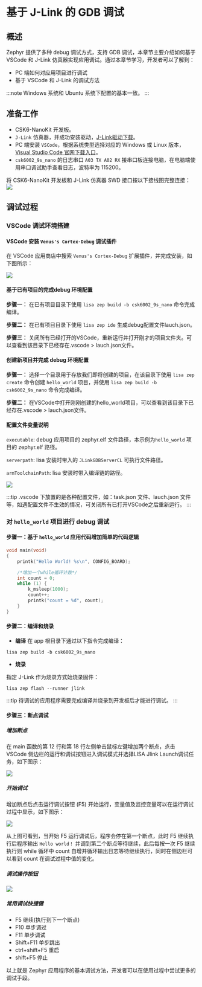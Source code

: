 # 基于 J-Link 的 GDB 调试

## 概述
Zephyr 提供了多种 debug 调试方式，支持 GDB 调试，本章节主要介绍如何基于 VSCode 和 J-Link 仿真器实现应用调试。通过本章节学习，开发者可以了解到：
- PC 端如何对应用项目进行调试
- 基于 VSCode 和 J-Link 的调试方法

:::note
Windows 系统和 Ubuntu 系统下配置的基本一致。
:::

## 准备工作
- CSK6-NanoKit 开发板。
- `J-Link` 仿真器，并成功安装驱动，[J-Link驱动下载](https://iflyos-external.oss-cn-shanghai.aliyuncs.com/public/lsopen/zephyr/%E5%B7%A5%E5%85%B7/JLink_Windows_V630d.exe)。
- PC 端安装 `VSCode`，根据系统类型选择对应的 Windows 或 Linux 版本，[Visual Studio Code 官网下载入口](https://code.visualstudio.com/Download)。
- `csk6002_9s_nano` 的日志串口 `A03 TX A02 RX` 接串口板连接电脑，在电脑端使用串口调试助手查看日志，波特率为 115200。

将 CSK6-NanoKit 开发板和 J-Link 仿真器 SWD 接口按以下接线图完整连接：
![](./files/connect.png)

## 调试过程
### VSCode 调试环境搭建
#### VSCode 安装 `Venus's Cortex-Debug` 调试插件
在 VSCode 应用商店中搜索 `Venus's Cortex-Debug` 扩展插件，并完成安装，如下图所示：

![](./files/venus-debug.png)

#### 基于已有项目的完成debug 环境配置

**步骤一：** 在已有项目目录下使用 `lisa zep build -b csk6002_9s_nano` 命令完成编译。

**步骤二：** 在已有项目目录下使用 `lisa zep ide` 生成debug配置文件lauch.json。

**步骤三：** 关闭所有已经打开的VSCode，重新运行并打开刚才的项目文件夹。可以查看到该目录下已经存在.vscode > lauch.json文件。


#### 创建新项目并完成 debug 环境配置

**步骤一：** 选择一个目录用于存放我们即将创建的项目，在该目录下使用 `lisa zep create` 命令创建 `hello_world` 项目，并使用 `lisa zep build -b csk6002_9s_nano` 命令完成编译。

**步骤二：** 在VSCode中打开刚刚创建的hello_world项目，可以查看到该目录下已经存在.vscode > lauch.json文件。

#### 配置文件变量说明

`executable`: debug 应用项目的 zephyr.elf 文件路径，本示例为`hello_world` 项目的 zephyr.elf 路径。


`serverpath`: lisa 安装时带入的 `JLinkGDBServerCL` 可执行文件路径。


`armToolchainPath`: lisa 安装时带入编译链的路径。

![](./files/venus-debug_config.png)

:::tip
.vscode 下放置的是各种配置文件，如：task.json 文件、lauch.json 文件等，如遇配置文件不生效的情况，可关闭所有已打开VSCode之后重新运行。
:::

### 对 `hello_world` 项目进行 debug 调试
#### 步骤一：基于 `hello_world` 应用代码增加简单的代码逻辑
```c
void main(void)
{
	printk("Hello World! %s\n", CONFIG_BOARD);

    /*增加一个while循环计数*/
    int count = 0;
	while (1) {
        k_msleep(1000);
        count++;
        printk("count = %d", count);
	}
}
```
#### 步骤二：编译和烧录  
- **编译**
在 app 根目录下通过以下指令完成编译：
```
lisa zep build -b csk6002_9s_nano
```
- **烧录**   

指定 J-Link 作为烧录方式始烧录固件：
```
lisa zep flash --runner jlink
```

:::tip
待调试的应用程序需要完成编译并烧录到开发板后才能进行调试。
:::

#### 步骤三：断点调试
##### 增加断点

在 main 函数的第 12 行和第 18 行左侧单击鼠标左键增加两个断点，点击 VSCode 侧边栏的运行和调试按钮进入调试模式并选择LISA Jlink Launch调试任务，如下图示：

![](./files/venus-debug_rundebug_Jlink.png)


##### 开始调试  
增加断点后点击运行调试按钮 (F5) 开始运行，变量值及监控变量可以在运行调试过程中显示，如下图示：

![](./files/venus-debug_rundebug02_Jlink.png)

从上图可看到，当开始 F5 运行调试后，程序会停在第一个断点，此时 F5 继续执行后程序输出 `Hello world！` 并调到第二个断点等待继续，此后每按一次 F5 继续执行则 while 循环中 count 自增并循环输出日志等待继续执行，同时在侧边栏可以看到 count 在调试过程中值的变化。

##### 调试操作按钮

![](./files/debug_but.png)

##### 常用调试快捷键
- F5 继续(执行到下一个断点)
- F10 单步调过
- F11 单步调试
- Shift+F11 单步跳出
- ctrl+shift+F5 重启
- shift+F5 停止

以上就是 Zephyr 应用程序的基本调试方法，开发者可以在使用过程中尝试更多的调试手段。




